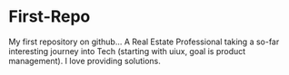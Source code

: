 # First-Repo
My first repository on github...
A Real Estate Professional taking a so-far interesting journey into Tech (starting with uiux, goal is product management). I love providing solutions.
